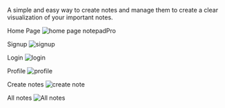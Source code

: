 A simple and easy way to create notes and manage them to create a clear visualization of your important notes.

Home Page
![home page notepadPro](https://github.com/Dewa-1/notepadPro/assets/108230545/1713fa5f-d2c6-4a1d-a60e-00be6b4c176c)

Signup
![signup](https://github.com/Dewa-1/notepadPro/assets/108230545/6b335447-f221-4b50-8092-ff414022a463)

Login
![login](https://github.com/Dewa-1/notepadPro/assets/108230545/d358e588-35a0-4e8d-9871-b0c3eafa8149)

Profile
![profile](https://github.com/Dewa-1/notepadPro/assets/108230545/497ce724-04aa-48f7-9ee8-2b8b2e1f3dc0)

Create notes
![create note](https://github.com/Dewa-1/notepadPro/assets/108230545/e06e5c98-91bf-4eaa-a66f-a39a1ee6f063)

All notes
![All notes](https://github.com/Dewa-1/notepadPro/assets/108230545/d87c1dbd-340a-4cc8-8729-84d6bf79e7b0)
